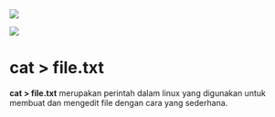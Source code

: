 <img src ="https://github.com/user-attachments/assets/7acd665f-dd83-4a40-a62b-075c37fd6a6b"/>
<p></p>
<img src ="https://github.com/user-attachments/assets/c0ee4313-178d-4125-9705-ce189b54f0c6"/>
<p></p>
<H1>cat > file.txt</H1>
<b>cat > file.txt</b> merupakan perintah dalam linux yang digunakan untuk membuat dan mengedit file dengan cara yang sederhana.

